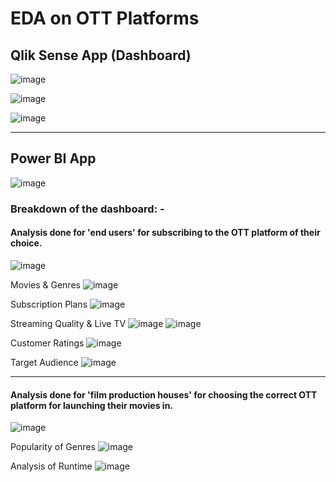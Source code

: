 # EDA on OTT Platforms

## Qlik Sense App (Dashboard)
![image](https://github.com/codeikshit15/EDA-on-OTT-Platforms/assets/76237679/96f4e4d0-c3a6-4775-aa77-51ee46f77c4f)

![image](https://github.com/codeikshit15/EDA-on-OTT-Platforms/assets/76237679/81ec4d81-90e4-4e13-bc14-0359a4995a33)

![image](https://github.com/codeikshit15/EDA-on-OTT-Platforms/assets/76237679/09fc1a28-0bf9-46d9-8d7a-e64b818a9cea)



******

## Power BI App
![image](https://github.com/codeikshit15/EDA-on-OTT-Platforms/assets/76237679/641a17df-c7c0-4a4b-be44-90b43bc5df87)

### Breakdown of the dashboard: -

#### Analysis done for 'end users' for subscribing to the OTT platform of their choice.
![image](https://github.com/codeikshit15/EDA-on-OTT-Platforms/assets/76237679/7bf79f1f-47ec-4338-b567-35c948dc8222)

Movies & Genres
![image](https://github.com/codeikshit15/EDA-on-OTT-Platforms/assets/76237679/f15661bd-ba4e-429c-be3a-e25d1a551fe6)

Subscription Plans
![image](https://github.com/codeikshit15/EDA-on-OTT-Platforms/assets/76237679/0f8aa095-5514-4494-97c3-04a7a68a89ae)

Streaming Quality & Live TV
![image](https://github.com/codeikshit15/EDA-on-OTT-Platforms/assets/76237679/75c80bc5-5cce-4600-9db0-f33c57fa73c7)
![image](https://github.com/codeikshit15/EDA-on-OTT-Platforms/assets/76237679/bdfae2be-00c3-423a-842a-3c93112a2f7e)

Customer Ratings
![image](https://github.com/codeikshit15/EDA-on-OTT-Platforms/assets/76237679/508c0e9b-7a8a-4806-a29c-d837f7bb4863)

Target Audience
![image](https://github.com/codeikshit15/EDA-on-OTT-Platforms/assets/76237679/005929b6-d995-496a-94f3-1c9fca5af6c3)







**********
#### Analysis done for 'film production houses' for choosing the correct OTT platform for launching their movies in.
![image](https://github.com/codeikshit15/EDA-on-OTT-Platforms/assets/76237679/9ccd2db9-8688-40bf-b430-e858eaffb1cd)

Popularity of Genres
![image](https://github.com/codeikshit15/EDA-on-OTT-Platforms/assets/76237679/89c942de-a28f-4993-8b02-ffaea352b598)

Analysis of Runtime
![image](https://github.com/codeikshit15/EDA-on-OTT-Platforms/assets/76237679/fce81d5f-5c6f-41ea-9b74-c0e6b87b5524)


